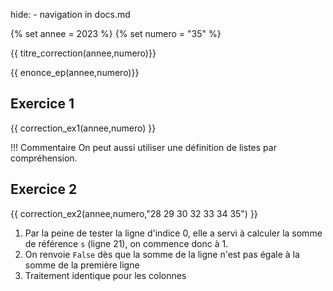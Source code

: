hide: - navigation  in docs.md

{% set annee = 2023 %}
{% set numero = "35" %}


{{ titre_correction(annee,numero)}}

{{ enonce_ep(annee,numero)}}
 

## Exercice 1

{{ correction_ex1(annee,numero) }}

!!! Commentaire
    On peut aussi utiliser une définition de listes par compréhension.


## Exercice 2 
{{ correction_ex2(annee,numero,"28 29 30 32 33 34 35") }}

1. Par la peine de tester la ligne d'indice 0, elle a servi à calculer la somme de référence `s` (ligne 21), on commence donc à 1.
2. On renvoie `False` dès que la somme de la ligne n'est pas égale à la somme de la première ligne
3. Traitement identique pour les colonnes

